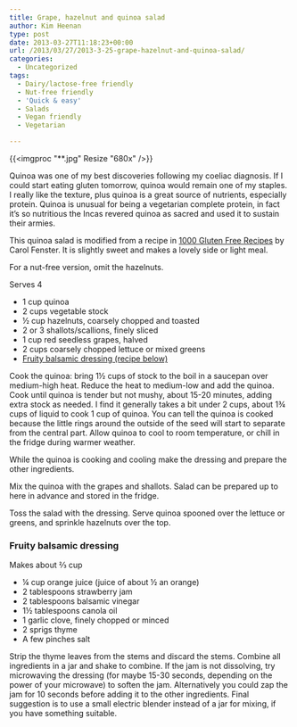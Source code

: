 ```yaml
---
title: Grape, hazelnut and quinoa salad
author: Kim Heenan
type: post
date: 2013-03-27T11:18:23+00:00
url: /2013/03/27/2013-3-25-grape-hazelnut-and-quinoa-salad/
categories:
  - Uncategorized
tags:
  - Dairy/lactose-free friendly
  - Nut-free friendly
  - 'Quick & easy'
  - Salads
  - Vegan friendly
  - Vegetarian

---
```


{{<imgproc "**.jpg" Resize "680x" />}}

Quinoa was one of my best discoveries following my coeliac diagnosis. If I could start eating gluten tomorrow, quinoa would remain one of my staples. I really like the texture, plus quinoa is a great source of nutrients, especially protein. Quinoa is unusual for being a vegetarian complete protein, in fact it’s so nutritious the Incas revered quinoa as sacred and used it to sustain their armies.

<!--more-->

This quinoa salad is modified from a recipe in [1000 Gluten Free Recipes][gluten-free-recipes] by Carol Fenster. It is slightly sweet and makes a lovely side or light meal. 

For a nut-free version, omit the hazelnuts.

Serves 4

  * 1 cup quinoa
  * 2 cups vegetable stock
  * ½ cup hazelnuts, coarsely chopped and toasted
  * 2 or 3 shallots/scallions, finely sliced
  * 1 cup red seedless grapes, halved
  * 2 cups coarsely chopped lettuce or mixed greens
  * [Fruity balsamic dressing (recipe below)](#fruitybalsamic)

Cook the quinoa: bring 1½ cups of stock to the boil in a saucepan over medium-high heat. Reduce the heat to medium-low and add the quinoa. Cook until quinoa is tender but not mushy, about 15-20 minutes, adding extra stock as needed. I find it generally takes a bit under 2 cups, about 1¾ cups of liquid to cook 1 cup of quinoa. You can tell the quinoa is cooked because the little rings around the outside of the seed will start to separate from the central part. Allow quinoa to cool to room temperature, or chill in the fridge during warmer weather.

While the quinoa is cooking and cooling make the dressing and prepare the other ingredients.

Mix the quinoa with the grapes and shallots. Salad can be prepared up to here in advance and stored in the fridge.

Toss the salad with the dressing. Serve quinoa spooned over the lettuce or greens, and sprinkle hazelnuts over the top.

### <a name="fruitybalsamic"></a> Fruity balsamic dressing

Makes about ⅔ cup

  * ¼ cup orange juice (juice of about ½ an orange)
  * 2 tablespoons strawberry jam
  * 2 tablespoons balsamic vinegar
  * 1½ tablespoons canola oil
  * 1 garlic clove, finely chopped or minced
  * 2 sprigs thyme
  * A few pinches salt

Strip the thyme leaves from the stems and discard the stems. Combine all ingredients in a jar and shake to combine. If the jam is not dissolving, try microwaving the dressing (for maybe 15-30 seconds, depending on the power of your microwave) to soften the jam. Alternatively you could zap the jam for 10 seconds before adding it to the other ingredients. Final suggestion is to use a small electric blender instead of a jar for mixing, if you have something suitable.
 

 [gluten-free-recipes]: http://www.amazon.com/1000-Gluten-Free-Recipes/dp/B00464EAVG%3FSubscriptionId%3D0ENGV10E9K9QDNSJ5C82%26tag%3Dfredel09-20%26linkCode%3Dxm2%26camp%3D2025%26creative%3D165953%26creativeASIN%3DB00464EAVG